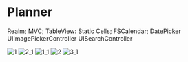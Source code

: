 # Planner

Realm;
MVC;
TableView: Static Cells;
FSCalendar;
DatePicker
UIImagePickerController
UISearchController

![1](https://user-images.githubusercontent.com/50370915/167252436-9fcdabba-689d-4943-b3a2-576084f00e67.png)
![2_1](https://user-images.githubusercontent.com/50370915/167252450-d78d3c7c-b0de-4e63-b863-29a57ca91b7b.png)
![1_1](https://user-images.githubusercontent.com/50370915/167252442-6debe125-65ba-46de-8431-a08d79fa0531.png)
![2](https://user-images.githubusercontent.com/50370915/167252453-366d5f06-1ea3-4839-bbaf-232b147279d3.png)
![3_1](https://user-images.githubusercontent.com/50370915/167252454-79b3d58a-f8ba-46fd-96a0-b6e8f85c8386.png)

